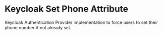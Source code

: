 # Keycloak Set Phone Attribute

Keycloak Authentication Provider implementation to force users to set their phone number if not already set.
